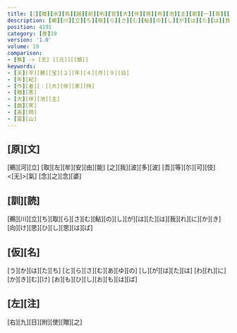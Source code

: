 ```yaml
---
title: [（][贈][水][烏][越][前][判][官][大][伴][宿][祢][池][主][歌][一][首][[并][短][歌]][）]
description: [鵜][川][立][ち][取][ら][さ][む][鮎][の][し][が][は][た][は][我][れ][に][か][き][向][け][思][ひ][し][思][は][ば]
position: 4191
category: [巻]19
version: '1.0'
volume: 19
comparison:
- [無] -> [无] [[元]][[類]]
keywords:
- [天][平][勝][宝][２][年][４][月][９][日]
- [年][紀]
- [作][者][：][大][伴][家][持]
- [贈][答]
- [大][伴][池][主]
- [戯][笑]
- [高][岡]
- [富][山]
---
```


## [原][文]

[鵜][河][立] [取][左][牟][安][由][能] [之][我][波][多][波] [吾][等][尓][可][伎]<[无]>[氣] [念][之][念][婆]

## [訓][読]

[鵜][川][立][ち][取][ら][さ][む][鮎][の][し][が][は][た][は][我][れ][に][か][き][向][け][思][ひ][し][思][は][ば]

## [仮][名]

[う][か][は][た][ち] [と][ら][さ][む][あ][ゆ][の] [し][が][は][た][は] [わ][れ][に][か][き][む][け] [お][も][ひ][し][お][も][は][ば]

## [左][注]

[右][九][日][附][使][贈][之]
